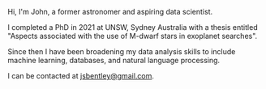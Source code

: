 Hi, 
I'm John, a former astronomer and aspiring data scientist.

I completed a PhD in 2021 at UNSW, Sydney Australia with a thesis entitled "Aspects associated with the use of M-dwarf stars in exoplanet searches".

Since then I have been broadening my data analysis skills to include machine learning, databases, and natural language processing.

I can be contacted at jsbentley@gmail.com.

<!---
jsbentley/jsbentley is a ✨ special ✨ repository because its `README.md` (this file) appears on your GitHub profile.
You can click the Preview link to take a look at your changes.
--->
